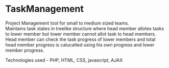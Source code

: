# TaskManagement
Project Management tool for small to medium sized teams.  
Maintains task states in treelike structure where head member allotes tasks to lower member but lower member cannot allot task to head members.  
Head member can check the task progress of lower members and total head member progress is calucalted using his own progress and lower member progress.

Technologies used - PHP, HTML, CSS, javascript, AJAX 
